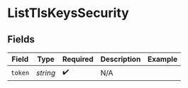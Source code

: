 # ListTlsKeysSecurity


## Fields

| Field              | Type               | Required           | Description        | Example            |
| ------------------ | ------------------ | ------------------ | ------------------ | ------------------ |
| `token`            | *string*           | :heavy_check_mark: | N/A                |                    |